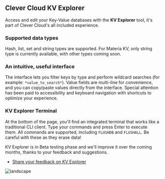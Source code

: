 ## Clever Cloud KV Explorer

Access and edit your Key-Value databases with the **KV Explorer** tool, it's part of Clever Cloud's all included experience.

### Supported data types

Hash, list, set and string types are supported. For Materia KV, only string type is currently available, with other types coming soon.

### An intuitive, useful interface

The interface lets you filter keys by type and perform wildcard searches (for example: `*value_to_search*`). Value fields are multi-line for convenience, and you can copy/paste values directly from the interface. Special attention has been paid to accessibility and keyboard navigation with shortcuts to optimize your experience.

### KV Explorer Terminal

At the bottom of the page, you'll find an integrated terminal that works like a traditional CLI client. Type your commands and press Enter to execute them. All commands are supported, including `FLUSHDB` and `FLUSHALL`. Be careful with these as they erase data!

KV Explorer is in Beta testing phase and we'll improve it over the coming months, thanks to your feedback and suggestions.

- [ Share your feedback on KV Explorer](https://github.com/CleverCloud/Community/discussions/categories/kv-explorer)

![landscape](/images/doc/kv-explorer.webp "The KV Explorer tool in the Console")
